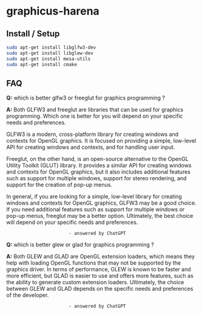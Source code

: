 # graphicus-harena

<!-- install -->
## Install / Setup

```bash
sudo apt-get install libglfw3-dev
sudo apt-get install libglew-dev
sudo apt-get install mesa-utils
sudo apt-get install cmake
```

<!-- faq -->
## FAQ
**Q:** which is better glfw3 or freeglut for graphics programming ?

**A:** Both GLFW3 and freeglut are libraries that can be used for graphics programming. Which one is better for you will depend on your specific needs and preferences.

GLFW3 is a modern, cross-platform library for creating windows and contexts for OpenGL graphics. It is focused on providing a simple, low-level API for creating windows and contexts, and for handling user input.

Freeglut, on the other hand, is an open-source alternative to the OpenGL Utility Toolkit (GLUT) library. It provides a similar API for creating windows and contexts for OpenGL graphics, but it also includes additional features such as support for multiple windows, support for stereo rendering, and support for the creation of pop-up menus.

In general, if you are looking for a simple, low-level library for creating windows and contexts for OpenGL graphics, GLFW3 may be a good choice. If you need additional features such as support for multiple windows or pop-up menus, freeglut may be a better option. Ultimately, the best choice will depend on your specific needs and preferences.

                           - answered by ChatGPT

**Q:** which is better glew or glad for graphics programming ?

**A:** Both GLEW and GLAD are OpenGL extension loaders, which means they help with loading OpenGL functions that may not be supported by the graphics driver. In terms of performance, GLEW is known to be faster and more efficient, but GLAD is easier to use and offers more features, such as the ability to generate custom extension loaders. Ultimately, the choice between GLEW and GLAD depends on the specific needs and preferences of the developer.

                           - answered by ChatGPT